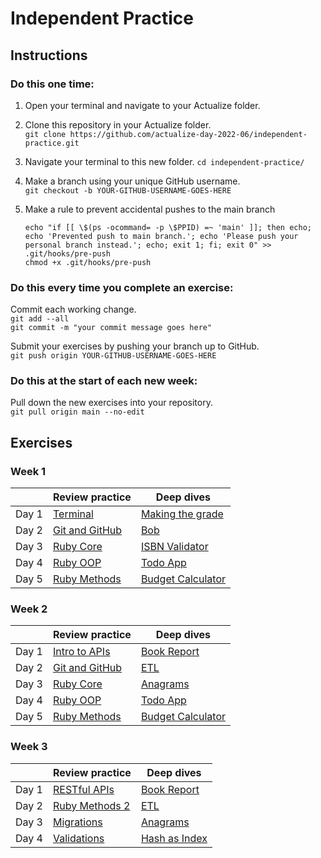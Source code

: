 # Independent Practice

## Instructions

### Do this one time:

1. Open your terminal and navigate to your Actualize folder.

2. Clone this repository in your Actualize folder.  
   `git clone https://github.com/actualize-day-2022-06/independent-practice.git`

3. Navigate your terminal to this new folder.
   `cd independent-practice/`

4. Make a branch using your unique GitHub username.  
   `git checkout -b YOUR-GITHUB-USERNAME-GOES-HERE`

5. Make a rule to prevent accidental pushes to the main branch

   ```
   echo "if [[ \$(ps -ocommand= -p \$PPID) =~ 'main' ]]; then echo; echo 'Prevented push to main branch.'; echo 'Please push your personal branch instead.'; echo; exit 1; fi; exit 0" >> .git/hooks/pre-push
   chmod +x .git/hooks/pre-push
   ```

### Do this every time you complete an exercise:

Commit each working change.  
`git add --all`  
`git commit -m "your commit message goes here"`

Submit your exercises by pushing your branch up to GitHub.  
`git push origin YOUR-GITHUB-USERNAME-GOES-HERE`

### Do this at the start of each new week:

Pull down the new exercises into your repository.  
`git pull origin main --no-edit`

## Exercises

### Week 1

|       | Review practice  | Deep dives  |
| ----- | ----------------------------------------------------------- | ------------------------------------------------- |
| Day 1 | [Terminal](w01/terminal)                                    | [Making the grade](w01/01_grades)                 |
| Day 2 | [Git and GitHub](w01/git_and_github)                        | [Bob](w01/02_bob)                                 |
| Day 3 | [Ruby Core](w01/ruby_core)                                  | [ISBN Validator](w01/03_isbn)                     |
| Day 4 | [Ruby OOP](w01/ruby_oop)                                    | [Todo App](w01/04_todo)                           |
| Day 5 | [Ruby Methods](w01/ruby_methods)                            | [Budget Calculator](w01/05_budget)                |

### Week 2

|       | Review practice  | Deep dives  |
| ----- | ----------------------------------------------------------- | ------------------------------------------------- |
| Day 1 | [Intro to APIs](w02/intro_to_apis)                                    | [Book Report](w02/06_book_report)                 |
| Day 2 | [Git and GitHub](w02/babys_first_rails)                        | [ETL](w02/07_etl)                                 |
| Day 3 | [Ruby Core](w02/be_cruddy)                                  | [Anagrams](w02/08_anagrams)                     |
| Day 4 | [Ruby OOP](w02/more_crud)                                    | [Todo App](w02/09_hash_as_index)                           |
| Day 5 | [Ruby Methods](w02/params)                            | [Budget Calculator](w02/10_temperatures)                |



### Week 3

|       | Review practice  | Deep dives  |
| ----- | ----------------------------------------------------------- | ------------------------------------------------- |
| Day 1 | [RESTful APIs](w03/restful_apis)                                    | [Book Report](w03/11_phonebook)                 |
| Day 2 | [Ruby Methods 2](w03/ruby_methods_2)                        | [ETL](w03/12_playlist)                                 |
| Day 3 | [Migrations](w03/migrations)                                  | [Anagrams](w03/13_nobel_prize_winners)                     |
| Day 4 | [Validations](w03/validations)                                    | [Hash as Index](w03/14_randomizer_gem)                           |
